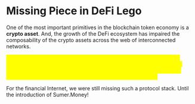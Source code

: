 # Missing Piece in DeFi Lego

One of the most important primitives in the blockchain token economy is a **crypto asset**. And, the growth of the DeFi ecosystem has impaired the composability of the crypto assets across the web of interconnected networks.&#x20;

<mark style="color:yellow;">In order for crypto assets and smart contract communications to travel seamlessly and interact, collaborate, share, and make transactions with multiple entities across numerous platforms, there has to be a common abstraction for data communications like the TCP/IP protocol.</mark>

For the financial Internet, we were still missing such a protocol stack. Until the introduction of Sumer.Money!
